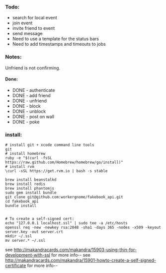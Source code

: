 ### Todo:

* search for local event
* join event
* invite friend to event
* send message
* Need to use a template for the status bars
* Need to add timestamps and timeouts to jobs


### Notes: 

Unfriend is not confirming.

#### Done:

* DONE - authenticate
* DONE - add friend
* DONE - unfriend
* DONE - block
* DONE - unblock
* DONE - post on wall
* DONE - poke

### install:

    # install git + xcode command line tools
    git
    # install homebrew
    ruby -e "$(curl -fsSL https://raw.github.com/Homebrew/homebrew/go/install)"
    # install rvm
    \curl -sSL https://get.rvm.io | bash -s stable

    brew install beanstalkd
    brew install redis
    brew install phantomjs
    sudo gem install bundle
    git clone git@github.com:workergnome/fakebook_api.git
    cd fakebook_api
    bundle install


    # To create a self-signed cert:
    echo "127.0.0.1 localhost.ssl" | sudo tee -a /etc/hosts
    openssl req -new -newkey rsa:2048 -sha1 -days 365 -nodes -x509 -keyout server.key -out server.crt
    mkdir ~/.ssl
	mv server.* ~/.ssl

see <http://makandracards.com/makandra/15903-using-thin-for-development-with-ssl> for more info--
see <http://makandracards.com/makandra/15901-howto-create-a-self-signed-certificate> for more info-- 